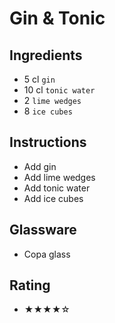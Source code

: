# Gin & Tonic

## Ingredients
- 5 cl `gin`
- 10 cl `tonic water`
- 2 `lime wedges`
- 8 `ice cubes`

## Instructions
- Add gin
- Add lime wedges
- Add tonic water
- Add ice cubes

## Glassware
- Copa glass

## Rating
- ★★★★☆